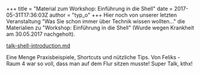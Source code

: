 +++
title = "Material zum Workshop: Einführung in die Shell"
date = 2017-05-31T17:36:03Z
author = "typ_o"
+++
Hier noch von unserer letzten Veranstaltung "Was Sie schon immer über
Technik wissen wollten..." die Materialien zu "Workshop: Einführung in
die Shell" (Wurde wegen Krankheit am 30.05.2017 nachgeholt).  
  
[talk-shell-introduction.md](https://flipdot.org/blog/uploads/talk-shell-introduction.md "talk-shell-introduction.md")  
  
Eine Menge Praxisbeispiele, Shortcuts und nützliche Tips. Von Feliks -
Raum 4 war so voll, dass man auf dem Flur sitzen musste\! Super Talk,
kthx\!
